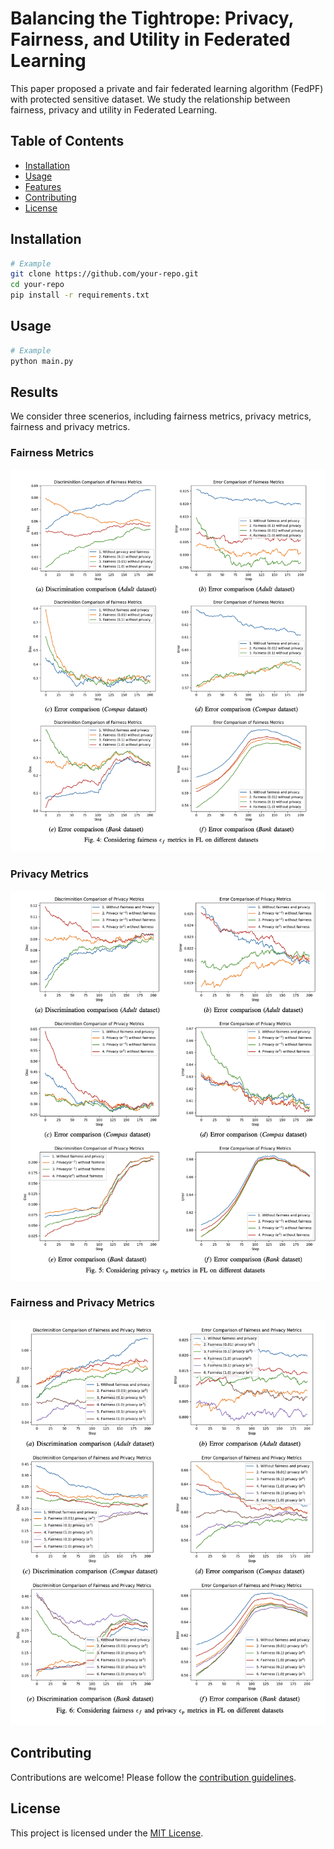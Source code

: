 # Balancing the Tightrope: Privacy, Fairness, and Utility in Federated Learning

This paper proposed a private and fair federated learning algorithm (FedPF) with protected sensitive dataset. We study the relationship between fairness, privacy and utility in Federated Learning.

## Table of Contents

- [Installation](#installation)
- [Usage](#usage)
- [Features](#features)
- [Contributing](#contributing)
- [License](#license)

## Installation


```bash
# Example
git clone https://github.com/your-repo.git
cd your-repo
pip install -r requirements.txt
```

## Usage

```bash
# Example
python main.py
```

## Results
We consider three scenerios, including fairness metrics, privacy metrics, fairness and privacy metrics.

### Fairness Metrics
![Fairness](./figures/Only%20Fairness.png)

### Privacy Metrics
![Privacy](./figures/Only%20Privacy.png)

### Fairness and Privacy Metrics
![Fairness and Privacy](./figures/Fairness%20and%20Privacy.png)

## Contributing

Contributions are welcome! Please follow the [contribution guidelines](CONTRIBUTING.md).

## License

This project is licensed under the [MIT License](LICENSE).